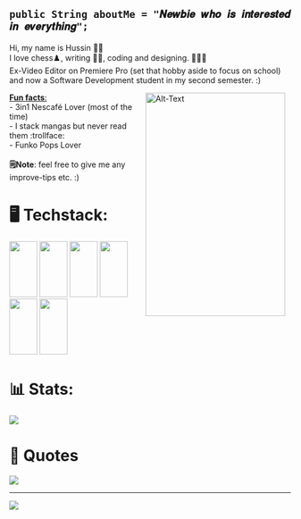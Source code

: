 ## ``` public String aboutMe = "𝑵𝒆𝒘𝒃𝒊𝒆 𝒘𝒉𝒐 𝒊𝒔 𝒊𝒏𝒕𝒆𝒓𝒆𝒔𝒕𝒆𝒅 𝒊𝒏 𝒆𝒗𝒆𝒓𝒚𝒕𝒉𝒊𝒏𝒈"; ```
Hi, my name is Hussin 👋🏼 <br/>I love chess♟️, writing ✍🏻, coding and designing. 👨🏻‍💻 <br/>Ex-Video Editor on Premiere Pro (set that hobby aside to focus on school) and now a Software Development student in my second semester. :)
<br/>
<p>
  <img src="https://github.com/user-attachments/assets/4784e496-96f1-4c90-b174-860a13a62454" width="250" height="400" alt="Alt-Text" width="150" align="right" style="margin-right: 10px;">
</p>

<ins> **Fun facts**: </ins> <br/>  - 3in1 Nescafé Lover (most of the time)<br/>   - I stack mangas but never read them :trollface: <br/> - Funko Pops Lover <br/>
<br/>
**🗒️Note**: feel free to give me any improve-tips etc. :) 

# 🖥️ Techstack:
<img src="https://cdn.jsdelivr.net/gh/devicons/devicon@latest/icons/java/java-original.svg" width="50" height="100"/> <img src="https://cdn.jsdelivr.net/gh/devicons/devicon@latest/icons/html5/html5-original.svg" width="50" height="100" />
<img src="https://cdn.jsdelivr.net/gh/devicons/devicon@latest/icons/css3/css3-original.svg" width="50" height="100" />
<img src="https://cdn.jsdelivr.net/gh/devicons/devicon@latest/icons/javascript/javascript-original.svg" width="50" height="100" /> 
<img src="https://cdn.jsdelivr.net/gh/devicons/devicon@latest/icons/azuresqldatabase/azuresqldatabase-original.svg" width="50" height="100" /> 
<img src="https://cdn.jsdelivr.net/gh/devicons/devicon@latest/icons/vscode/vscode-original.svg" width="50" height="100" />
    
# 📊 Stats:
![](https://github-readme-stats.vercel.app/api?username=gntx16&theme=nightowl&hide_border=false&include_all_commits=false&count_private=false)
<br/>

# 🌊 Quotes
![](https://quotes-github-readme.vercel.app/api?type=horizontal&theme=radical)

---
[![](https://visitcount.itsvg.in/api?id=gntx16&icon=0&color=0)](https://visitcount.itsvg.in)

